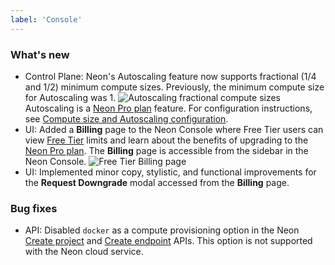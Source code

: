 ```yaml
---
label: 'Console'
---
```


### What's new

- Control Plane: Neon's Autoscaling feature now supports fractional (1/4 and 1/2) minimum compute sizes. Previously, the minimum compute size for Autoscaling was 1.
  ![Autoscaling fractional compute sizes](/docs/relnotes/fractional_compute_sizes.png)
  Autoscaling is a [Neon Pro plan](/docs/introduction/pro-plan) feature. For configuration instructions, see [Compute size and Autoscaling configuration](/docs/manage/endpoints#compute-size-and-autoscaling-configuration).
- UI: Added a **Billing** page to the Neon Console where Free Tier users can view [Free Tier](/docs/introduction/free-tier) limits and learn about the benefits of upgrading to the [Neon Pro plan](/docs/introduction/pro-plan). The **Billing** page is accessible from the sidebar in the Neon Console.
  ![Free Tier Billing page](/docs/relnotes/free_tier_billing.png)
- UI: Implemented minor copy, stylistic, and functional improvements for the **Request Downgrade** modal accessed from the **Billing** page.

### Bug fixes

- API: Disabled `docker` as a compute provisioning option in the Neon [Create project](https://api-docs.neon.tech/reference/createproject) and [Create endpoint](https://api-docs.neon.tech/reference/createprojectendpoint) APIs. This option is not supported with the Neon cloud service.
